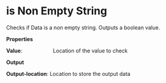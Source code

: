 # is Non Empty String

Checks if Data is a non empty string. Outputs a boolean value.

 **Properties**
 

**Value**:                     Location of the value to check

 **Output**
 

**Output-location**: Location to store the output data